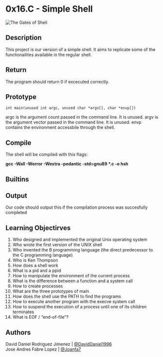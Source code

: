 # 0x16.C - Simple Shell
![The Gates of Shell](https://s3.amazonaws.com/intranet-projects-files/holbertonschool-low_level_programming/235/shell.jpeg)  
## Description
This project is our version of a simple shell. It aims to replicate some of the functionalities available in the regular shell.
## Return
The program should return 0 if excecuted correctly.
## Prototype
`int main(unused int argc, unused char *argv[], char *envp[])`

argc is the argument count passed in the command line. It is unused.
argv is the argument vector passed in the command line. It is unused.
envp contains the environment accessbile through the shell.

## Compile

The shell will be compiled with this flags:  

**gcc -Wall -Werror -Wextra -pedantic -std=gnu89 \*.c -o hsh**  

## Builtins

## Output
Our code should output this if the compilation process was succesfully completed

## Learning Objectirves

1. Who designed and implemented the original Unix operating system  
2. Who wrote the first version of the UNIX shell  
3. Who invented the B programming language (the direct predecessor to the C programming language)  
4. Who is Ken Thompson  
5. How does a shell work  
6. What is a pid and a ppid  
7. How to manipulate the environment of the current process  
8. What is the difference between a function and a system call  
9. How to create processes  
10. What are the three prototypes of main  
11. How does the shell use the PATH to find the programs  
12. How to execute another program with the execve system call  
13. How to suspend the execution of a process until one of its children terminates  
14. What is EOF / “end-of-file”?  

## Authors

David Daniel Rodriguez Jimenez | [@DavidDaniel1996](https://github.com/DavidDaniel1996)  
Jose Andres Fabre Lopez | [@Joanfa7](https://github.com/Joanfa7)  


